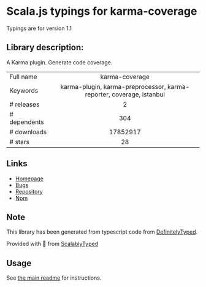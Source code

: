 
# Scala.js typings for karma-coverage

Typings are for version 1.1

## Library description:
A Karma plugin. Generate code coverage.

|                    |                 |
| ------------------ | :-------------: |
| Full name          | karma-coverage |
| Keywords           | karma-plugin, karma-preprocessor, karma-reporter, coverage, istanbul |
| # releases         | 2 |
| # dependents       | 304 |
| # downloads        | 17852917 |
| # stars            | 28 |

## Links
- [Homepage](https://github.com/karma-runner/karma-coverage#readme)
- [Bugs](https://github.com/karma-runner/karma-coverage/issues)
- [Repository](https://github.com/karma-runner/karma-coverage)
- [Npm](https://www.npmjs.com/package/karma-coverage)
    


## Note
This library has been generated from typescript code from [DefinitelyTyped](https://definitelytyped.org).

Provided with :purple_heart: from [ScalablyTyped](https://github.com/oyvindberg/ScalablyTyped)

## Usage
See [the main readme](../../readme.md) for instructions.


